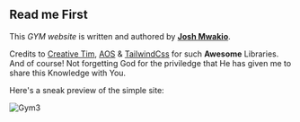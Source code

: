 ## Read me First

This *GYM website* is written and authored by **[Josh Mwakio](https://ke.linkedin.com/in/josh-mwakio-184a57b6)**.

Credits to [Creative Tim](https://www.creative-tim.com/learning-lab/tailwind-starter-kit/presentation), [AOS](https://michalsnik.github.io/aos/) & [TailwindCss](tailwindcss.com) for such **Awesome** Libraries. And of course! Not forgetting God for the priviledge that He has given me to share this Knowledge with You.

Here's a sneak preview of the simple site:

![Gym3](https://user-images.githubusercontent.com/29981723/111006543-09f42a00-839e-11eb-9f96-8ed98d9216c1.gif)
